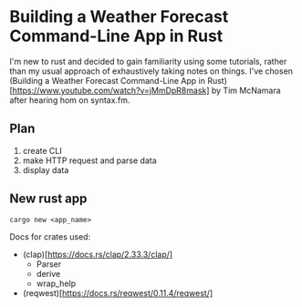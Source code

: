 # Building a Weather Forecast Command-Line App in Rust

I'm new to rust and decided to gain familiarity using some tutorials, rather than my usual approach of exhaustively taking notes on things.
I've chosen (Building a Weather Forecast Command-Line App in Rust)[https://www.youtube.com/watch?v=jMmDpR8mask] by Tim McNamara after hearing hom on syntax.fm.

## Plan

1. create CLI
2. make HTTP request and parse data
3. display data


## New rust app
`cargo new <app_name>`

Docs for crates used:
- (clap)[https://docs.rs/clap/2.33.3/clap/]
  - Parser
  - derive
  - wrap_help
- (reqwest)[https://docs.rs/reqwest/0.11.4/reqwest/]
